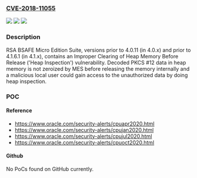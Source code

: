 ### [CVE-2018-11055](https://cve.mitre.org/cgi-bin/cvename.cgi?name=CVE-2018-11055)
![](https://img.shields.io/static/v1?label=Product&message=BSAFE%20Micro%20Edition%20Suite&color=blue)
![](https://img.shields.io/static/v1?label=Version&message=n%2Fa&color=blue)
![](https://img.shields.io/static/v1?label=Vulnerability&message=Improper%20Clearing%20of%20Heap%20Memory%20Before%20Release%20('Heap%20Inspection')%20vulnerability&color=brighgreen)

### Description

RSA BSAFE Micro Edition Suite, versions prior to 4.0.11 (in 4.0.x) and prior to 4.1.6.1 (in 4.1.x), contains an Improper Clearing of Heap Memory Before Release ('Heap Inspection') vulnerability. Decoded PKCS #12 data in heap memory is not zeroized by MES before releasing the memory internally and a malicious local user could gain access to the unauthorized data by doing heap inspection.

### POC

#### Reference
- https://www.oracle.com/security-alerts/cpuapr2020.html
- https://www.oracle.com/security-alerts/cpujan2020.html
- https://www.oracle.com/security-alerts/cpujul2020.html
- https://www.oracle.com/security-alerts/cpuoct2020.html

#### Github
No PoCs found on GitHub currently.


